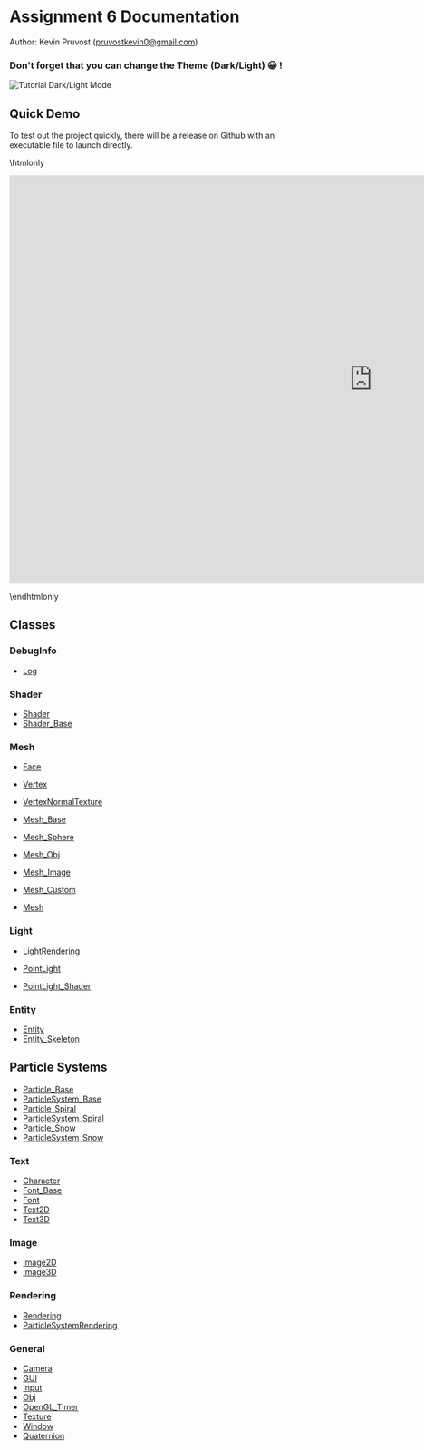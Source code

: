# Assignment 6 Documentation

Author: Kevin Pruvost (pruvostkevin0@gmail.com)

### Don't forget that you can change the Theme (Dark/Light) 😀 !

![Tutorial Dark/Light Mode](change_theme.gif)

## Quick Demo

To test out the project quickly, there will be a release on Github
with an executable file to launch directly.

\htmlonly

<iframe width="1280" height="720" src="https://www.youtube.com/embed/5OYFg4Jxs2E" title="YouTube video player" frameborder="0" allow="accelerometer; autoplay; clipboard-write; encrypted-media; gyroscope; picture-in-picture" allowfullscreen></iframe>

\endhtmlonly

## Classes

### DebugInfo

- [Log](class_log.html)

### Shader

- [Shader](class_shader.html)
- [Shader_Base](class_shader__base.html)

### Mesh

- [Face](struct_face.html)
- [Vertex](struct_vertex.html)
- [VertexNormalTexture](struct_vertex_normal_texture.html)

- [Mesh_Base](class_mesh__base.html)
- [Mesh_Sphere](class_mesh___sphere.html)
- [Mesh_Obj](class_mesh___obj.html)
- [Mesh_Image](class_mesh__image.html)
- [Mesh_Custom](class_mesh__custom.html)
- [Mesh](class_mesh.html)

### Light

- [LightRendering](class_light_rendering.html)
- [PointLight](class_point_light.html)

- [PointLight_Shader](struct_point_light___shader.html)

### Entity

- [Entity](class_entity.html)
- [Entity_Skeleton](class_entity___skeleton.html)

## Particle Systems

- [Particle_Base](class_particle___base.html)
- [ParticleSystem_Base](class_particle_system___base.html)
- [Particle_Spiral](class_particle___spiral.html)
- [ParticleSystem_Spiral](class_particle_system___spiral.html)
- [Particle_Snow](class_particle___snow.html)
- [ParticleSystem_Snow](class_particle_system___snow.html)

### Text

- [Character](class_character.html)
- [Font_Base](class_font___base.html)
- [Font](class_font.html)
- [Text2D](class_text2_d.html)
- [Text3D](class_text3_d.html)

### Image

- [Image2D](class_image2_d.html)
- [Image3D](class_image3_d.html)

### Rendering

- [Rendering](class_rendering.html)
- [ParticleSystemRendering](class_particle_system_rendering.html)

### General

- [Camera](class_camera.html)
- [GUI](class_g_u_i.html)
- [Input](class_input.html)
- [Obj](class_obj.html)
- [OpenGL_Timer](class_open_g_l___timer.html)
- [Texture](class_texture.html)
- [Window](class_window.html)
- [Quaternion](class_quaternion.html)